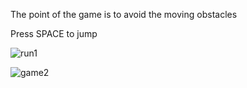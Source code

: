 The point of the game is to avoid the moving obstacles

Press SPACE to jump

![run1](https://user-images.githubusercontent.com/111911254/219870050-b10107a9-6897-41c8-b6e2-ecb53e71036e.jpg)



![game2](https://user-images.githubusercontent.com/111911254/219870052-e329c852-b291-421c-9e39-0b913550e9b9.jpg)

